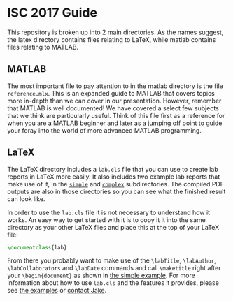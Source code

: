 ISC 2017 Guide
==============

This repository is broken up into 2 main directories. As the names suggest, the
latex directory contains files relating to LaTeX, while matlab contains files
relating to MATLAB.


MATLAB
------
The most important file to pay attention to in the matlab directory is the file
`reference.mlx`. This is an expanded guide to MATLAB that covers topics more
in-depth than we can cover in our presentation. However, remember that MATLAB
is well documented! We have covered a select few subjects that we think are
particularly useful. Think of this file first as a reference for when you are a
MATLAB beginner and later as a jumping off point to guide your foray into the
world of more advanced MATLAB programming.

LaTeX
-----
The LaTeX directory includes a `lab.cls` file that you can use to create lab
reports in LaTeX more easily. It also includes two example lab reports that
make use of it, in the [`simple`](latex/simple) and [`complex`](latex/complex)
subdirectories. The compiled PDF outputs are also in those directories so you
can see what the finished result can look like.

In order to use the `lab.cls` file it is not necessary to understand how it
works. An easy way to get started with it is to copy it it into the same
directory as your other LaTeX files and place this at the top of your LaTeX
file:
```latex
\documentclass{lab}
```
From there you probably want to make use of the `\labTitle`, `\labAuthor`,
`\labCollaborators` and `\labDate` commands and call `\maketitle` right after
your `\begin{document}` as shown in [the simple
example](latex/simple/simple.tex). For more information about how to use
`lab.cls` and the features it provides, please see [the examples](latex) or
[contact Jake](mailto:waksbaum@princeton.edu).

